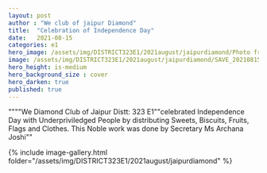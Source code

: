 ```yaml
---
layout: post
author : "We club of jaipur Diamond"
title:  "Celebration of Independence Day"
date:   2021-08-15
categories: e1
hero_image: /assets/img/DISTRICT323E1/2021august/jaipurdiamond/Photo from Archana Dhananjay Jain.jpg
image: /assets/img/DISTRICT323E1/2021august/jaipurdiamond/SAVE_20210815_211613 - we clubs of india.jpg
hero_height: is-medium
hero_background_size : cover
hero_darken: true
published: true
---
```


""""We Diamond Club of Jaipur Distt: 323 E1""celebrated
 Independence Day with Underpriviledged People by distributing Sweets, Biscuits, Fruits, Flags and Clothes. This Noble work was done by Secretary
 Ms Archana Joshi""



{% include image-gallery.html folder="/assets/img/DISTRICT323E1/2021august/jaipurdiamond" %}
